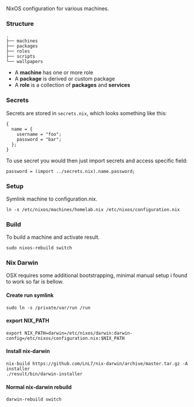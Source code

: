 NixOS configuration for various machines.

### Structure

```
.
├── machines
├── packages
├── roles
├── scripts
└── wallpapers
```

* A **machine** has one or more role
* A **package** is derived or custom package
* A **role** is a collection of **packages** and **services**

### Secrets

Secrets are stored in `secrets.nix`, which looks something like this:

```
{
  name = {
    username = "foo";
    password = "bar";
  };
}
```

To use secret you would then just import secrets and access specific field:

```
password = (import ../secrets.nix).name.password;
```

### Setup

Symlink machine to configuration.nix.

```
ln -s /etc/nixos/machines/homelab.nix /etc/nixos/configuration.nix
```

### Build

To build a machine and activate result.

```
sudo nixos-rebuild switch
```

### Nix Darwin

OSX requires some additional bootstrapping, minimal manual setup i found to work so far is bellow.

#### Create run symlink

```
sudo ln -s /private/var/run /run
```

#### export NIX_PATH

```
export NIX_PATH=darwin=/etc/nixos/darwin:darwin-config=/etc/nixos/configuration.nix:$NIX_PATH
```

#### Install nix-darwin

```
nix-build https://github.com/LnL7/nix-darwin/archive/master.tar.gz -A installer
./result/bin/darwin-installer
```

#### Normal nix-darwin rebuild

```
darwin-rebuild switch
```
